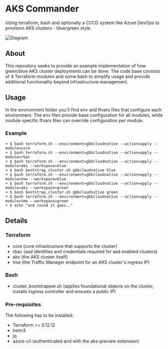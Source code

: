 # AKS Commander
Using terraform, bash and optionally a CI/CD system like Azure DevOps to provision AKS clusters - blue/green style.

![Diagram](https://raw.githubusercontent.com/rhummelmose/aks-commander/master/resources/aks-commander-diagram.png)

## About
This repository seeks to provide an example implementation of how green/blue AKS cluster deployments can be done. The code base consists of 4 Terraform modules and some bash to simplify usage and provide additional functionality beyond infrastructure management.
## Usage
In the environment folder you'll find env and tfvars files that configure each environment. The env files provide base configuration for all modules, while module specific tfvars files can override configuration per module.
### Example
```console
➜ $ bash terraform.sh --environment=gbbcloudnative --action=apply --module=core
➜ $ bash terraform.sh --environment=gbbcloudnative --action=apply --module=rbac
➜ $ bash terraform.sh --environment=gbbcloudnative --action=apply --module=aks --workspace=blue
➜ $ bash bootstrap_cluster.sh gbbcloudnative blue
➜ $ bash terraform.sh --environment=gbbcloudnative --action=apply --module=tme --workspace=blue
➜ $ bash terraform.sh --environment=gbbcloudnative --action=apply --module=aks --workspace=green
➜ $ bash bootstrap_cluster.sh gbbcloudnative green
➜ $ bash terraform.sh --environment=gbbcloudnative --action=apply --module=tme --workspace=green
➜ $ echo "and round it goes.."
```
## Details
### Terraform
* core (core infrastructure that supports the cluster)
* rbac (aad identities and credentials required for aad enabled clusters)
* aks (the AKS cluster itself)
* tme (the Traffic Manager endpoint for an AKS cluster's ingress IP)
### Bash
* cluster_bootstrapper.sh (applies foundational objects on the cluster, installs ingress controller and ensures a public IP)
### Pre-requisites
The following has to be installed:
* Terraform >= 0.12.12
* helm3
* jq
* azure-cli (authenticated and with the aks-preview extension)
